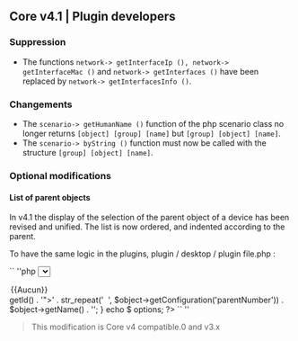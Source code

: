 ## Core v4.1 | Plugin developers

### Suppression

- The functions `network-> getInterfaceIp (), network-> getInterfaceMac ()` and `network-> getInterfaces ()` have been replaced by `network-> getInterfacesInfo ()`.

### Changements

- The `scenario-> getHumanName ()` function of the php scenario class no longer returns `[object] [group] [name]` but `[group] [object] [name]`.
- The `scenario-> byString ()` function must now be called with the structure `[group] [object] [name]`.

### Optional modifications

#### List of parent objects

In v4.1 the display of the selection of the parent object of a device has been revised and unified. The list is now ordered, and indented according to the parent.

To have the same logic in the plugins, plugin / desktop / plugin file.php :

`` ''php
<select id="sel_object" class="eqLogicAttr form-control" data-l1key="object_id">
  <option value="">{{Aucun}}</option>
  <?php
  $options = '';
  foreach ((jeeObject::buildTree (null, false)) as $ object) {
    $options .= '<option value="' . $object->getId() . '">' . str_repeat('&nbsp;&nbsp;', $object->getConfiguration('parentNumber')) . $object->getName() . '</option>';
  }
  echo $ options;
  ?>
</select>
`` ''

> This modification is Core v4 compatible.0 and v3.x


